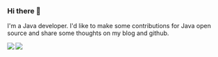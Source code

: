 ### Hi there 🍨

I'm a Java developer. I'd like to make some contributions for Java open source and share some thoughts on my blog and github.

<img align="left" src="https://github-readme-stats.vercel.app/api?username=shiyindaxiaojie&count_private=true&show_icons=true&orgs=" /> 

<img src="https://github-readme-stats.vercel.app/api/top-langs/?username=shiyindaxiaojie&orgs=&hide=css,shell,batchfile,javascript" />
